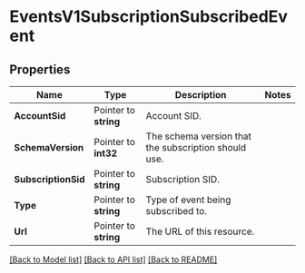 # EventsV1SubscriptionSubscribedEvent

## Properties

Name | Type | Description | Notes
------------ | ------------- | ------------- | -------------
**AccountSid** | Pointer to **string** | Account SID. |
**SchemaVersion** | Pointer to **int32** | The schema version that the subscription should use. |
**SubscriptionSid** | Pointer to **string** | Subscription SID. |
**Type** | Pointer to **string** | Type of event being subscribed to. |
**Url** | Pointer to **string** | The URL of this resource. |

[[Back to Model list]](../README.md#documentation-for-models) [[Back to API list]](../README.md#documentation-for-api-endpoints) [[Back to README]](../README.md)


